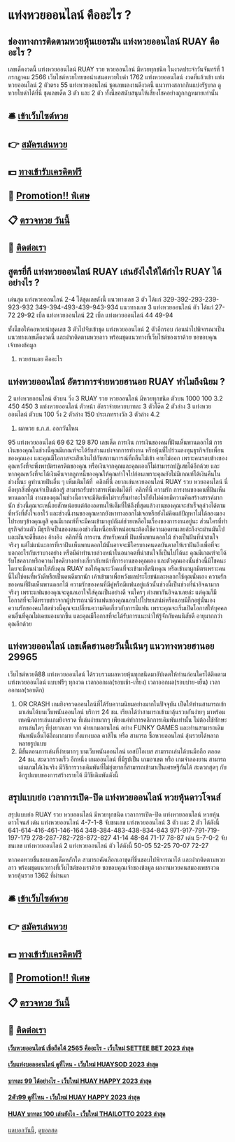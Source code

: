 # แท่งหวยออนไลน์ คืออะไร ?
## ช่องทางการติดตามหวยหุ้นเยอรมัน แท่งหวยออนไลน์ RUAY คืออะไร ?
เลขเด็ดงวดนี้ แท่งหวยออนไลน์ RUAY รวย หวยออนไลน์ มีหวยทุกชนิด ในงวดประจำวันจันทร์ที่ 1 กรกฎาคม 2566 เว็บไซต์หวยไทยขอนำเสนอหวยใบดำ 1762 แท่งหวยออนไลน์ งวดที่แล้วเข้า แท่งหวยออนไลน์ 2 ตัวตรง 55 แท่งหวยออนไลน์ ชุดเลขผลงานดีงวดนี้ แนวทางสลากกินแบ่งรัฐบาล ดูหวยใบดำได้ที่นี่ ชุดเลขเด็ด 3 ตัว และ 2 ตัว ทั้งนี้ขอสนับสนุนให้เสี่ยงโชคอย่างถูกกฎหมายเท่านั้น

## 🛎 [เข้าเว็บไซต์หวย](https://bit.ly/3BG5bNw)
## 👉 [สมัครเล่นหวย](https://bit.ly/3BG5bNw)
## 💵 [ทางเข้ารับเครดิตฟรี](https://bit.ly/3C3mvgS)
## 👑 [Promotion!! พิเศษ](https://bit.ly/3C3mvgS)
## 📋 [ตรวจหวย วันนี้](https://bit.ly/3C3mvgS)
## 📱 [ติดต่อเรา](https://bit.ly/3C3mvgS)

## สูตรยี่กี แท่งหวยออนไลน์ RUAY เล่นยังไงให้ได้กำไร RUAY ได้อย่างไร ?
เด่นสุด แท่งหวยออนไลน์ 2-4 ได้ชุดเลขดังนี้
แนวทางเลข 3 ตัว ได้แก่
329-392-293-239-923-932
349-394-493-439-943-934
แนวทางเลข 3 แท่งหวยออนไลน์ ตัว ได้แก่
27-72
29-92
เบิ้ล แท่งหวยออนไลน์ 22
เบิ้ล แท่งหวยออนไลน์ 44
49-94

ทั้งนี้ขอให้คอหวยนำชุดเลข 3 ตัวไปจับเข้าชุด แท่งหวยออนไลน์ 2 ตัวอีกรอบ ก่อนนำไปพิจารณาเป็นแนวทางเลขเด็ดงวดนี้ และฝากติดตามหวยลาว พร้อมชุดแนวทางที่เว็บไซต์ของเราด้วย
ขอขอบคุณเจ้าของข้อมูล
1. หวยฮานอย คืออะไร

## แท่งหวยออนไลน์ อัตราการจ่ายหวยฮานอย RUAY ทำไมถึงนิยม ?
2 แท่งหวยออนไลน์ ตัวบน
วิ่ง 3 RUAY รวย หวยออนไลน์ มีหวยทุกชนิด ตัวบน
1000
100
3.2
450
450
3 แท่งหวยออนไลน์ ตัวหน้า
อัตราจ่ายหวยบาทละ
3 ตัวโต๊ด
2 ตัวล่าง
3 แท่งหวยออนไลน์ ตัวบน
100
วิ่ง 2 ตัวล่าง
150
ประเภทรางวัล
3 ตัวล่าง
4.2
1. ผลหวย ธ.ก.ส. ออกวันไหน

95 แท่งหวยออนไลน์ 69 62 129 870
เลขเด็ด
การเงิน
การเงินของคนที่ฝันเห็นพานดอกไม้ การเงินของคุณในช่วงนี้คุณมีเกณฑ์จะได้รับส่วนแบ่งจากการทำงาน หรือหุ้นที่ไปร่วมลงทุนธุรกิจกับเพื่อนของคุณเอง และคุณมีโอกาสจะเสียเงินไปกับสถานการณ์ที่กลืนไม่เข้า คายไม่ออก เพราะคนรอบข้างของคุณหวังที่จะพึ่งพาบัตรเครดิตของคุณ หรือเงินจากคุณและคุณเองก็ไม่สามารถปฏิเสธได้อีกด้วย และหากคุณหวังที่จะได้เงินคืนจากลูกหนี้ของคุณให้คุณทำใจไปก่อนเพราะคุณยังไม่มีเกณฑ์ได้เงินคืนในช่วงนี้นะ
ดูทำนายฝันอื่น ๆ เพิ่มเติมได้ที่  คลิกที่นี่
อยากเล่นหวยออนไลน์ RUAY รวย หวยออนไลน์ นี่คือทุกสิ่งที่คุณจำเป็นต้องรู้
สามารถรับข่าวสารเพิ่มเติมได้ที่  คลิกที่นี่
ความรัก
การงานของคนที่ฝันเห็นพานดอกไม้ งานของคุณในช่วงนี้อาจจะมีติดขัดไม่ราบรื่นทำอะไรก็ยังไม่ค่อยมีความคิดสร้างสรรค์มากนัก ช่วงนี้คุณจะเหนื่อยสักหน่อยแต่ต้องอดทนให้เต็มที่ให้ถึงที่สุดแล้วงานของคุณจะสำเร็จลุล่วงได้ตามที่หวังที่ตั้งใจเอาไว้ และช่วงนี้งานของคุณหากยังหาทางออกไม่เจอหรือยังไม่คิดแก้ปัญหาไม่ได้ลองมองไปรอบๆข้างคุณดูสิ คุณมีเกณฑ์ที่จะมีคนเข้ามาอุปถัมภ์ช่วยเหลือในเรื่องของการงานอยู่นะ ส่วนใครที่ทำธุรกิจส่วนตัว มีธุรกิจเป็นของตนเองช่วงนี้เหนื่อยสักหน่อยนะต้องใช้ความอดทนเลยล่ะถึงจะผ่านมันไปและมันจะดีขึ้นเอง
อ้างอิง  คลิกที่นี่
การงาน
สำหรับคนที่ ฝันเห็นพานดอกไม้ ช่างเป็นฝันที่น่าสนใจจริงๆ แต่ไม่แน่นะการที่เราฝันเห็นพานดอกไม้นั้นอาจจะมีใครบางคนดลบันดาลให้เราฝันถึงเพื่อที่จะบอกอะไรกับเราบางอย่าง หรือมีคำทำนายล่วงหน้าในอนาคตที่น่าสนใจก็เป็นไปได้นะ คุณมีเกณฑ์จะได้รับโชคลาภหรือความโชคดีบางอย่างเกี่ยวกับหน้าที่การงานของคุณเอง และตัวคุณเองนั้นช่วงนี้มีโชคนะ โดยจะมีคนนำมาให้กับคุณ RUAY ขอให้คุณระวังคนที่จะเข้ามาตีสนิทคุณ หรือเข้ามาผูกมิตรเพราะคนนี้ไม่ใช่คนที่หวังดีหรือเป็นคนดีมากนัก เค้าเข้ามาเพื่อหวังผลประโยชน์และหลอกใช้คุณนั่นเอง
ความรักของคนที่ฝันเห็นพานดอกไม้ ความรักของคนที่มีคู่หรือมีแฟนอยู่แล้วนั้นช่วงนี้เป็นช่วงที่น่าอิจฉามากจริงๆ เพราะแฟนของคุณจะดูแลเอาใจใส่คุณเป็นอย่างดี จนใครๆ ต่างพากันอิจฉาเลยล่ะ แต่คุณก็มีโอกาสที่จะได้ทราบข่าวจากผู้ปรารถนาดีว่าแฟนของคุณแอบไปโปรยเสน่ห์หรือแอบมีกิ๊กอยู่นั่นเอง ความรักของคนโสดช่วงนี้คุณจะเปลี่ยนความคิดเกี่ยวกับการมีแฟน เพราะคุณจะเริ่มเปิดโอกาสให้บุคคลคนอื่นที่คุณไม่เคยมองมากขึ้น และคุณมีโอกาสที่จะได้รับการแนะนำให้รู้จักกับคนนิสัยดี อายุมากกว่าคุณอีกด้วย

## แท่งหวยออนไลน์ เลขเด็ดฮานอยวันนี้เน้นๆ แนวทางหวยฮานอย 29965
เว็บไซต์หวยดี88 แท่งหวยออนไลน์ ได้รวบรวมผลหวยหุ้นทุกชนิดมาอัปเดตให้ท่านก่อนใครได้ติดตาม แท่งหวยออนไลน์ แบบฟรีๆ ทุกงวด
เวลาออกผล(รอบเช้า-เที้ยง)
เวลาออกผล(รอบบ่าย-เย็น)
เวลาออกผล(รอบดึก)
1. OR CRASH เกมยิงจรวดออนไลน์ที่ได้รับความนิยมอย่างมากในปัจจุบัน เปืดให้ท่านสามารถเข้ามาเล่นได้บนเว็บพนันออนไลน์ บริการ 24 ชม. เรียกได้ว่าสามารถเข้ามาลุ้นรวยกันง่ายๆ มาพร้อมเทคนิคการเล่นเกมยิงจรวด ที่เล่นง่ายมากๆ เพียงแค่ทำการคลิกการเดิมพันเท่านั้น ไม่ต้องใช้ทักษะการเล่นใดๆ ที่ยุ่งยากเลย จาก ค่ายเกมออนไลน์ อย่าง FUNKY GAMES และท่านสามารถเดิมพันพนันอื่นได้อีกมากมาย ทั้งแทงบอล คาสิโน หรือ สามารถ ซื้อหวยออนไลน์ ลุ้นรวยได้หลากหลายรูปแบบ
2. มีขั้นตอนการเล่นที่ง่ายมากๆ บนเว็บพนันออนไลน์ เอสบีโอเบส สามารถเล่นได้บนมือถือ ตลอด 24 ชม. สะดวกรวดเร็ว อีกหนึ่ง เกมออนไลน์ ที่มีรูปเป็น เกมอาเขต หรือ เกมจำลองยาน สามารถเล่นเกมได้เงินจริง มีวิธีการวางเดิมพันที่ไม่ยุ่งยากก็สามารถเข้ามาเป็นเศรษฐีกันได้ สะดวกสุดๆ กับ อีกรูปแบบของการสร้างรายได้ มีวิธีเดิมพันดังนี้

## สรุปแบบย่อ เวลาการเปิด-ปิด แท่งหวยออนไลน์ หวยหุ้นดาวโจนส์
สรุปแบบย่อ RUAY รวย หวยออนไลน์ มีหวยทุกชนิด เวลาการเปิด-ปิด แท่งหวยออนไลน์ หวยหุ้นดาวโจนส์ เด่น แท่งหวยออนไลน์ 4-7-1-8 จับชนเลข แท่งหวยออนไลน์ 3 ตัว และ 2 ตัว ได้ดังนี้
641-614-416-461-146-164
348-384-483-438-834-843
971-917-791-719-197-179
278-287-782-728-872-827
41-14
48-84
71-17
78-87
เด่น 5-7-0-2 จับชนเลข แท่งหวยออนไลน์ 2 แท่งหวยออนไลน์ ตัว ได้ดังนี้
50-05
52-25
70-07
72-27

หากคอหวยชื่นชอบเลขเด็ดหลักใด สามารถคัดเลือกเอาชุดที่ชื่นชอบไปพิจารณาได้ และฝากติดตามหวยลาว พร้อมชุดแนวทางที่เว็บไซต์ของเราด้วย
ขอขอบคุณเจ้าของข้อมูล
ผลงานหวยคนสมองเพชรงวด หวยลุ้นรวย 1362 ที่ผ่านมา

## 🛎 [เข้าเว็บไซต์หวย](https://bit.ly/3BG5bNw)
## 👉 [สมัครเล่นหวย](https://bit.ly/3BG5bNw)
## 💵 [ทางเข้ารับเครดิตฟรี](https://bit.ly/3C3mvgS)
## 👑 [Promotion!! พิเศษ](https://bit.ly/3C3mvgS)
## 📋 [ตรวจหวย วันนี้](https://bit.ly/3C3mvgS)
## 📱 [ติดต่อเรา](https://bit.ly/3C3mvgS)

#### [เว็บหวยออนไลน์ เชื่อถือได้ 2565 คืออะไร - เว็บใหม่ SETTEE BET 2023 ล่าสุด](https://atom.io/themes/เว็บหวยออนไลน์%20เชื่อถือได้%202565%20คืออะไร%20-%20เว็บใหม่%20settee%20bet%202023%20ล่าสุด)
#### [เว็บแท่งบอลออนไลน์ ดูที่ไหน - เว็บใหม่ HUAYSOD 2023 ล่าสุด](https://atom.io/themes/เว็บแท่งบอลออนไลน์%20ดูที่ไหน%20-%20เว็บใหม่%20huaysod%202023%20ล่าสุด)
#### [บาทละ 99 ได้อย่างไร - เว็บใหม่ HUAY HAPPY 2023 ล่าสุด](https://atom.io/themes/บาทละ%2099%20ได้อย่างไร%20-%20เว็บใหม่%20huay%20happy%202023%20ล่าสุด)
#### [2ตัว99 ดูที่ไหน - เว็บใหม่ HUAY HAPPY 2023 ล่าสุด](https://atom.io/themes/2ตัว99%20ดูที่ไหน%20-%20เว็บใหม่%20huay%20happy%202023%20ล่าสุด)
#### [HUAY บาทละ 100 เล่นยังไง - เว็บใหม่ THAILOTTO 2023 ล่าสุด](https://atom.io/themes/huay%20บาทละ%20100%20เล่นยังไง%20-%20เว็บใหม่%20thailotto%202023%20ล่าสุด)

[ผลบอลวันนี้](https://siamsport.tv "ผลบอลวันนี้"), [ดูบอลสด](https://siamsport.tv/ดูบอลสด "ดูบอลสด")